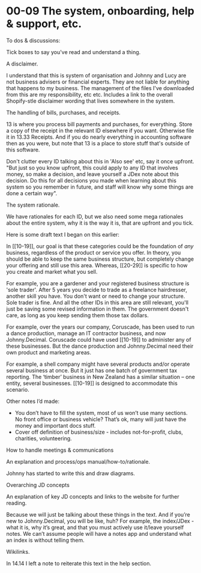 # 00-09 The system, onboarding, help & support, etc.

To dos & discussions:

Tick boxes to say you've read and understand a thing.

A disclaimer.

I understand that this is system of organisation and Johnny and Lucy are not business advisers or financial experts. They are not liable for anything that happens to my business. The management of the files I've downloaded from this are my responsibility, etc etc. Includes a link to the overall Shopify-stle disclaimer wording that lives somewhere in the system.

The handling of bills, purchases, and receipts.

13 is where you process bill payments and purchases, for everything. Store a copy of the receipt in the relevant ID elsewhere if you want. Otherwise file it in 13.33 Receipts. And if you do nearly everything in accounting software then as you were, but note that 13 is a place to store stuff that's outside of this software.

Don't clutter every ID talking about this in 'Also see' etc, say it once upfront. "But just so you know upfront, this could apply to any ID that involves money, so make a decision, and leave yourself a JDex note about this decision. Do this for all decisions you made when learning about this system so you remember in future, and staff will know why some things are done a certain way".

The system rationale.

We have rationales for each ID, but we also need some mega rationales about the entire system, why it is the way it is, that are upfront and you tick.

Here is some draft text I began on this earlier:

In [[10-19]], our goal is that these categories could be the foundation of _any_ business, regardless of the product or service you offer. In theory, you should be able to keep the same business structure, but completely change your offering and still use this area. Whereas, [[20-29]] is specific to how you create and market what you sell.

For example, you are a gardener and your registered business structure is 'sole trader'. After 5 years you decide to trade as a freelance hairdresser, another skill you have. You don't want or need to change your structure. Sole trader is fine. And all the other IDs in this area are still relevant, you'll just be saving some revised information in them. The government doesn't care, as long as you keep sending them those tax dollars.

For example, over the years our company, Coruscade, has been used to run a dance production, manage an IT contractor business, and now Johnny.Decimal. Coruscade could have used [[10-19]] to administer any of these businesses. But the dance production and Johnny.Decimal need their own product and marketing areas.

For example, a shell company might have several products and/or operate several business at once. But it just has one batch of government tax reporting. The ‘timber’ business in New Zealand has a similar situation – one entity, several businesses. [[10-19]] is designed to accommodate this scenario.

Other notes I’d made:

- You don’t have to fill the system, most of us won’t use many sections. No front office or business vehicle? That’s ok, many will just have the money and important docs stuff.
- Cover off definition of business/size - includes not-for-profit, clubs, charities, volunteering.

How to handle meetings & communications

An explanation and process/ops manual/how-to/rationale.

Johnny has started to write this and draw diagrams.

Overarching JD concepts

An explanation of key JD concepts and links to the website for further reading.

Because we will just be talking about these things in the text. And if you’re new to Johnny.Decimal, you will be like, huh? For example, the index/JDex - what it is, why it’s great, and that you must actively use it/leave yourself notes. We can’t assume people will have a notes app and understand what an index is without telling them.

Wikilinks.

In 14.14 I left a note to reiterate this text in the help section.


